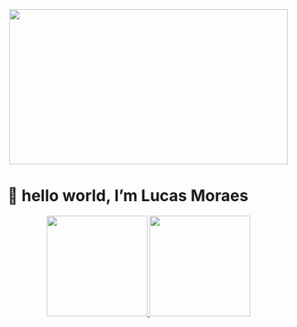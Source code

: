 <div align="center"> 
  <img width="498px" height="278px" src="https://media.tenor.com/58XUFFpP-a0AAAAC/cyber.gif"></a> 
</div>

# 👋 hello world, I’m Lucas Moraes
<div align="center">
  <a href="https://github.com/devlucasmoraes">
  <img height="180em" src="https://github-readme-stats.vercel.app/api?username=devlucasmoraes&show_icons=true&theme=ocean_dark&include_all_commits=true&count_private=true"/>
  <img height="180em" src="https://github-readme-stats.vercel.app/api/top-langs/?username=devlucasmoraes&layout=compact&langs_count=7&theme=ocean_dark"/>
</div>
